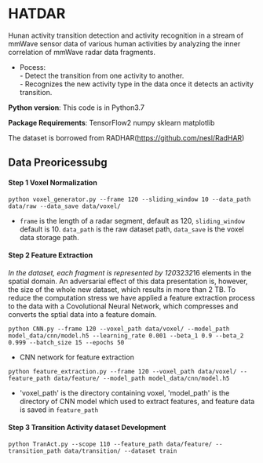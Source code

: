 # HATDAR

Hunan activity transition detection and activity recognition in a stream of mmWave sensor data of various human activities by analyzing the inner correlation of mmWave radar data fragments.

- Pocess:  
        - Detect the transition from one activity to another.  
        - Recognizes the new activity type in the data once it detects an activity transition.  
  

**Python version**: This code is in Python3.7

**Package Requirements**: TensorFlow2 numpy sklearn matplotlib

The dataset is borrowed from RADHAR(https://github.com/nesl/RadHAR)

## Data Preoricessubg

#### Step 1 Voxel Normalization
```
python voxel_generator.py --frame 120 --sliding_window 10 --data_path data/raw --data_save data/voxel/
```
* `frame` is the length of a radar segment, default as 120, `sliding_window` default is 10. `data_path` is the raw dataset path, `data_save` is the voxel data storage path.

#### Step 2 Feature Extraction
*In the dataset, each fragment is represented by 120*32*32*16 elements in the spatial domain. An adversarial effect of this data presentation is, however, the size of the whole new dataset, which results in more than 2 TB. To reduce the computation stress we have applied a feature extraction process to the data with a Covolutional Neural Network, which compresses and converts the sptial data into a feature domain.
```
python CNN.py --frame 120 --voxel_path data/voxel/ --model_path model_data/cnn/model.h5 --learning_rate 0.001 --beta_1 0.9 --beta_2  0.999 --batch_size 15 --epochs 50
```
* CNN network for feature extraction
```
python feature_extraction.py --frame 120 --voxel_path data/voxel/ --feature_path data/feature/ --model_path model_data/cnn/model.h5
```
* 'voxel_path' is the directory containing voxel, 'model_path' is the directory of CNN model which used to extract features, and feature data is saved in `feature_path`

#### Step 3 Transition Activity dataset Development
```
python TranAct.py --scope 110 --feature_path data/feature/ --transition_path data/transition/ --dataset train
```




